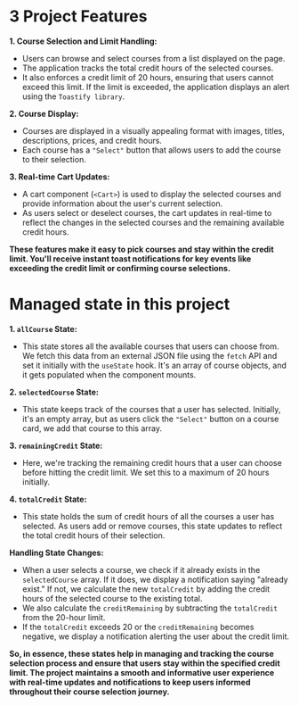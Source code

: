 # **3 Project Features**


 **1. Course Selection and Limit Handling:**
   - Users can browse and select courses from a list displayed on the page.
   - The application tracks the total credit hours of the selected courses.
   - It also enforces a credit limit of 20 hours, ensuring that users cannot exceed this limit. If the limit is exceeded, the application displays an alert using the `Toastify library`.

 **2. Course Display:**
   - Courses are displayed in a visually appealing format with images, titles, descriptions, prices, and credit hours.
   - Each course has a `"Select"` button that allows users to add the course to their selection.

 **3. Real-time Cart Updates:**
   - A cart component (`<Cart>`) is used to display the selected courses and provide information about the user's current selection.
   - As users select or deselect courses, the cart updates in real-time to reflect the changes in the selected courses and the remaining available credit hours.

**These features make it easy to pick courses and stay within the credit limit. You'll receive instant toast notifications for key events like exceeding the credit limit or confirming course selections.**


# **Managed state in this project**


**1. `allCourse` State:**
   - This state stores all the available courses that users can choose from. We fetch this data from an external JSON file using the `fetch` API and set it initially with the `useState` hook. It's an array of course objects, and it gets populated when the component mounts.

**2. `selectedCourse` State:**
   - This state keeps track of the courses that a user has selected. Initially, it's an empty array, but as users click the `"Select"` button on a course card, we add that course to this array.

**3. `remainingCredit` State:**
   - Here, we're tracking the remaining credit hours that a user can choose before hitting the credit limit. We set this to a maximum of 20 hours initially.

**4. `totalCredit` State:**
   - This state holds the sum of credit hours of all the courses a user has selected. As users add or remove courses, this state updates to reflect the total credit hours of their selection.

**Handling State Changes:**
   - When a user selects a course, we check if it already exists in the `selectedCourse` array. If it does, we display a notification saying "already exist." If not, we calculate the new `totalCredit` by adding the credit hours of the selected course to the existing total.
   - We also calculate the `creditRemaining` by subtracting the `totalCredit` from the 20-hour limit.
   - If the `totalCredit` exceeds 20 or the `creditRemaining` becomes negative, we display a notification alerting the user about the credit limit.

**So, in essence, these states help in managing and tracking the course selection process and ensure that users stay within the specified credit limit. The project maintains a smooth and informative user experience with real-time updates and notifications to keep users informed throughout their course selection journey.**








